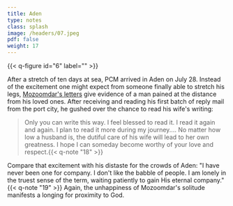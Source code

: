 ```yaml
---
title: Aden
type: notes
class: splash
image: /headers/07.jpeg
pdf: false
weight: 17
---
```


{{< q-figure id="6" label="" >}}

After a stretch of ten days at sea, PCM arrived in Aden on July 28. Instead of the excitement one might expect from someone finally able to stretch his legs, [Mozoomdar's letters](/../../of-further-interest/1_letters/) give evidence of a man pained at the distance from his loved ones. After receiving and reading his first batch of reply mail from the port city, he gushed over the chance to read his wife's writing:

> Only you can write this way. I feel blessed to read it. I read it again and again. I plan to read it more during my journey.... No matter how low a husband is, the dutiful care of his wife will lead to her own greatness. I hope I can someday become worthy of your love and respect.{{< q-note "18" >}}

Compare that excitement with his distaste for the crowds of Aden: "I have never been one for company. I don't like the babble of people. I am lonely in the truest sense of the term, waiting patiently to gain His eternal company." {{< q-note "19" >}} Again, the unhappiness of Mozoomdar's solitude manifests a longing for proximity to God.
